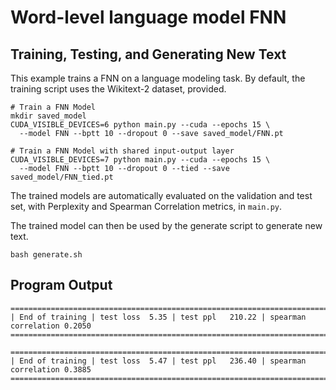 # Word-level language model FNN

## Training, Testing, and Generating New Text
This example trains a FNN on a language modeling task.
By default, the training script uses the Wikitext-2 dataset, provided.
```
# Train a FNN Model
mkdir saved_model
CUDA_VISIBLE_DEVICES=6 python main.py --cuda --epochs 15 \
  --model FNN --bptt 10 --dropout 0 --save saved_model/FNN.pt

# Train a FNN Model with shared input-output layer
CUDA_VISIBLE_DEVICES=7 python main.py --cuda --epochs 15 \
  --model FNN --bptt 10 --dropout 0 --tied --save saved_model/FNN_tied.pt
```
The trained models are automatically evaluated on the validation and test set,
with Perplexity and Spearman Correlation metrics, in `main.py`.

The trained model can then be used by the generate script to generate new text.
```
bash generate.sh
```

## Program Output

```
=========================================================================================
| End of training | test loss  5.35 | test ppl   210.22 | spearman correlation 0.2050
=========================================================================================
```

```
=========================================================================================
| End of training | test loss  5.47 | test ppl   236.40 | spearman correlation 0.3885
=========================================================================================
```
